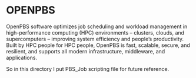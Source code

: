 # OPENPBS
OpenPBS software optimizes job scheduling and workload management in high-performance computing (HPC) environments – clusters, clouds, and supercomputers – improving system efficiency and people’s productivity. Built by HPC people for HPC people, OpenPBS is fast, scalable, secure, and resilient, and supports all modern infrastructure, middleware, and applications.

So in this directory I put PBS_Job scripting file for future reference.
